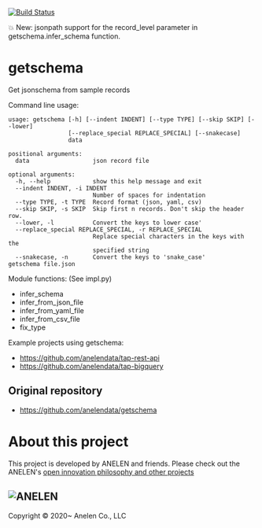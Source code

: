 [![Build Status](https://travis-ci.com/daigotanaka/getschema.svg?branch=master)](https://travis-ci.com/daigotanaka/getschema)

💥 New: jsonpath support for the record_level parameter in getschema.infer_schema function.

# getschema

Get jsonschema from sample records

Command line usage:
```
usage: getschema [-h] [--indent INDENT] [--type TYPE] [--skip SKIP] [--lower]
                 [--replace_special REPLACE_SPECIAL] [--snakecase]
                 data

positional arguments:
  data                  json record file

optional arguments:
  -h, --help            show this help message and exit
  --indent INDENT, -i INDENT
                        Number of spaces for indentation
  --type TYPE, -t TYPE  Record format (json, yaml, csv)
  --skip SKIP, -s SKIP  Skip first n records. Don't skip the header row.
  --lower, -l           Convert the keys to lower case'
  --replace_special REPLACE_SPECIAL, -r REPLACE_SPECIAL
                        Replace special characters in the keys with the
                        specified string
  --snakecase, -n       Convert the keys to 'snake_case'
getschema file.json
```

Module functions:
(See impl.py)
- infer_schema
- infer_from_json_file
- infer_from_yaml_file
- infer_from_csv_file
- fix_type

Example projects using getschema:
- https://github.com/anelendata/tap-rest-api
- https://github.com/anelendata/tap-bigquery

## Original repository

- https://github.com/anelendata/getschema

# About this project

This project is developed by
ANELEN and friends. Please check out the ANELEN's
[open innovation philosophy and other projects](https://anelen.co/open-source.html)

![ANELEN](https://avatars.githubusercontent.com/u/13533307?s=400&u=a0d24a7330d55ce6db695c5572faf8f490c63898&v=4)
---

Copyright &copy; 2020~ Anelen Co., LLC
